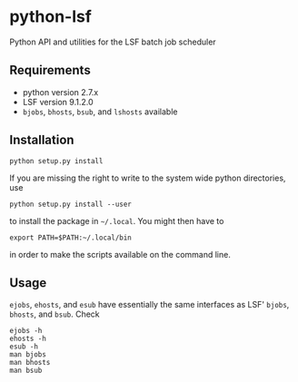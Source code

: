 python-lsf
==========

Python API and utilities for the LSF batch job scheduler


Requirements
------------

* python version 2.7.x
* LSF version 9.1.2.0
* `bjobs`, `bhosts`, `bsub`, and `lshosts` available


Installation
------------

    python setup.py install

If you are missing the right to write to the system wide python directories,
use

    python setup.py install --user

to install the package in `~/.local`.  You might then have to

    export PATH=$PATH:~/.local/bin

in order to make the scripts available on the command line.


Usage
-----

`ejobs`, `ehosts`, and `esub` have essentially the same interfaces as LSF'
`bjobs`, `bhosts`, and `bsub`.
Check

    ejobs -h
    ehosts -h
    esub -h
    man bjobs
    man bhosts
    man bsub
